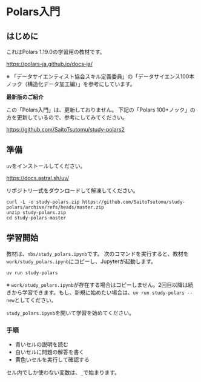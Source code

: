# Polars入門

## はじめに

これはPolars 1.19.0の学習用の教材です。

https://polars-ja.github.io/docs-ja/

※ 「データサイエンティスト協会スキル定義委員」の「データサイエンス100本ノック（構造化データ加工編）」を参考にしています。

**最新版のご紹介**

この「Polars入門」は、更新しておりません。
下記の「Polars 100+ノック」の方を更新しているので、参考にしてみてください。

https://github.com/SaitoTsutomu/study-polars2

## 準備

`uv`をインストールしてください。

https://docs.astral.sh/uv/

リポジトリ一式をダウンロードして解凍してください。

```
curl -L -o study-polars.zip https://github.com/SaitoTsutomu/study-polars/archive/refs/heads/master.zip
unzip study-polars.zip
cd study-polars-master
```

## 学習開始

教材は、`nbs/study_polars.ipynb`です。
次のコマンドを実行すると、教材を`work/study_polars.ipynb`にコピーし、Jupyterが起動します。

```
uv run study-polars
```

※ `work/study_polars.ipynb`が存在する場合はコピーしません。2回目以降は続きから学習できます。もし、新規に始めたい場合は、`uv run study-polars --new`としてください。

`study_polars.ipynb`を開いて学習を始めてください。

### 手順

* 青いセルの説明を読む
* 白いセルに問題の解答を書く
* 黄色いセルを実行して確認する

セル内でしか使わない変数は、`_`で始まります。
